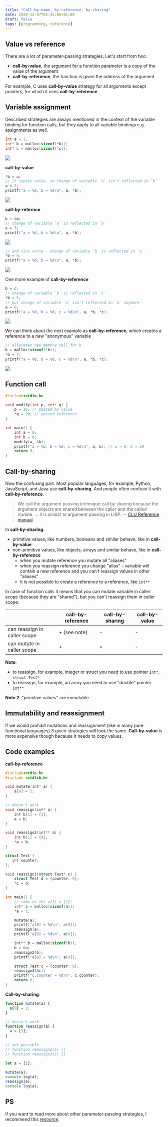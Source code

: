 ```yaml
---
title: "Call-by-name, by-reference, by-sharing"
date: 2020-12-07T05:35:05+01:00
draft: false
tags: [programming, reference]
---
```


## Value vs reference

There are a lot of parameter-passing strategies. Let's start from two:

- **call-by-value**, the argument for a function parameter is a copy of the value of the argument
- **call-by-reference**, the function is given the address of the argument

For example, C uses **call-by-value** strategy for all arguments except pointers, for which it uses **call-by-reference**

## Variable assignment

Described strategies are always mentioned in the context of the variable binding for function calls, but they apply to all variable bindings e.g. assignments as well.

```c
int a = 1;
int* b = malloc(sizeof(*b));
int* c = malloc(sizeof(*c));
```

![](0.svg)

**call-by-value**

```c
*b = a;
// it copies value, so change of variable `a` isn't reflected in `b`
a = 2;
printf("a = %d, b = %d\n", a, *b);
```

![](1.svg)

**call-by-refernce**

```c
b = &a;
// change of variable `a` is reflected in `b`
a = 3;
printf("a = %d, b = %d\n", a, *b);
```

![](2.svg)

```c
// and vice versa - change of variable `b` is reflected in `a`
*b = 4;
printf("a = %d, b = %d\n", a, *b);
```

![](3.svg)

One more example of **call-by-reference**

```c
b = c;
// change of variable `b` is reflected in `c`
*b = 5;
// but change of variable `a` isn't reflected in `b` anymore
a = 6;
printf("a = %d, b = %d, c = %d\n", a, *b, *c);
```

![](4.svg)

We can think about the next example as **call-by-reference**, which creates a reference to a new "anonymous" variable

```c
// allocates new memory cell for b
b = malloc(sizeof(*b));
*b = 7;
printf("a = %d, b = %d, c = %d\n", a, *b, *c);
```

![](5.svg)

## Function call

```c
#include<stdio.h>

void modify(int p, int* q) {
    p = 10; // passed by value
    *q = 20; // passed reference
}

int main() {
    int a = 0;
    int b = 0;
    modify(a, &b);
    printf("a = %d, b = %d, c = %d\n", a, b); // a = 0, b = 20
    return 0;
}
```

## Call-by-sharing

Now the confusing part. Most popular languages, for example, Python, JavaScript, and Java use **call-by-sharing**. And people often confuse it with **call-by-reference**.

> We call the argument passing technique call by sharing because the argument objects are shared between the caller and the called routine. ... it is similar to argument passing in LISP.
> -- [CLU Reference manual](http://publications.csail.mit.edu/lcs/pubs/pdf/MIT-LCS-TR-225.pdf)

In **call-by-sharing**:

- primitive values, like numbers, booleans and similar behave, like in **call-by-value**
- non-primitive values, like objects, arrays and similar behave, like in **call-by-reference**
  - when you mutate reference you mutate all "aliases"
  - when you reassign reference you change "alias" - variable will contain a new reference and you can't reassign values in other "aliases"
  - it is not possible to create a reference to a reference, like `int**`

In case of function calls it means that you can mutate variable in caller scope (because they are "shared"), but you can't reassign them in caller scope:

|                              | call-by-reference | call-by-sharing | call-by-value |
| ---------------------------- | ----------------- | --------------- | ------------- |
| can reassign in caller scope | + (see note)      | -               | -             |
| can mutate in caller scope   | +                 | +               | -             |

**Note**:

- to reassign, for example, integer or struct you need to use pointer `int*`, `struct Test*`
- to reassign, for example, an array you need to use "double" pointer `int**`

**Note 2**: "primitive values" are immutable

## Immutability and reassignment

If we would prohibit mutations and reassignment (like in many pure functional languages) 3 given strategies will look the same. **Call-by-value** is more expensive though because it needs to copy values.

## Code examples

**call-by-reference**

```c
#include<stdio.h>
#include <stdlib.h>

void mutate(int* a) {
    a[0] = 2;
}

// doesn't work
void reassign(int* a) {
    int b[1] = {3};
    a = b;
}

void reassign2(int** a) {
    int b[1] = {4};
    *a = b;
}

struct Test {
   int counter;
};

void reassign3(struct Test* c) {
    struct Test d = {counter: 5};
    *c = d;
}

int main() {
    // same as int a[1] = {1};
    int* a = malloc(sizeof(a));
    *a = 1;

    mutate(a);
    printf("a[0] = %d\n", a[0]);
    reassign(a);
    printf("a[0] = %d\n", a[0]);

    int** b = malloc(sizeof(b));
    b = &a;
    reassign2(b);
    printf("a[0] = %d\n", a[0]);

    struct Test c = {counter: 0};
    reassign3(&c);
    printf("c.counter = %d\n", c.counter);
    return 0;
}
```

**Call-by-sharing**:

```js
function mutate(a) {
  a[0] = 2;
}

// doesn't work
function reassign(a) {
  a = [3];
}

// not possible
// function reassign2(a) {}
// function reassign3(c) {}

let a = [1];

mutate(a);
console.log(a);
reassign(a);
console.log(a);
```

## PS

If you want to read more about other parameter-passing strategies, I recommend this [resource](https://opendsa.cs.vt.edu/ODSA/Books/PL/html/SLang2ParameterPassing.html).
